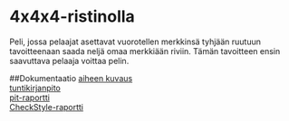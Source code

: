 # 4x4x4-ristinolla

Peli, jossa pelaajat asettavat vuorotellen merkkinsä tyhjään ruutuun tavoitteenaan saada neljä omaa merkkiään riviin. Tämän tavoitteen ensin saavuttava pelaaja voittaa pelin.

##Dokumentaatio
[aiheen kuvaus](dokumentaatio/aiheenKuvausJaRakenne.md)  
[tuntikirjanpito](dokumentaatio/tuntikirjanpito.md)  
[pit-raportti](https://htmlpreview.github.io/?https://github.com/EnsioS/4x4x4-ristinolla/blob/master/dokumentaatio/pit-raportti/201702092155/index.html)  
[CheckStyle-raportti](https://htmlpreview.github.io/?https://github.com/EnsioS/4x4x4-ristinolla/blob/master/dokumentaatio/checkstyle/checkstyle.html)  
